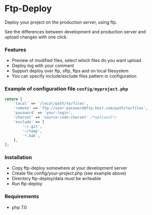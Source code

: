 # Ftp-Deploy
Deploy your project on the production server, using ftp.

See the differences between development and production server and upload
changes with one click.

### Features

* Preview of modified files, select which files do you want upload
* Deploy log with your comment
* Support deploy over ftp, sftp, ftps and on local filesystem
* You can specify include/exclude files pattern in configuration

### Example of configuration file `config/myproject.php`

```php
return [
	'local' => '/local/path/to/files',
	'remote' => 'ftp://user:password@ftp.host.com/path/to/files',
	'password' => 'your-login',
	'charset' => 'source-code-charset' /*optional*/
	'exclude' => [
		'~/.git',
		'~/temp',
		'*.bak',
	],
];
```

### Installation

* Copy ftp-deploy somewhere at your development server
* Create file config/your-project.php (see example above)
* Directory ftp-deploy/data must be writeable
* Run ftp-deploy

### Requirements

* php 7.0
